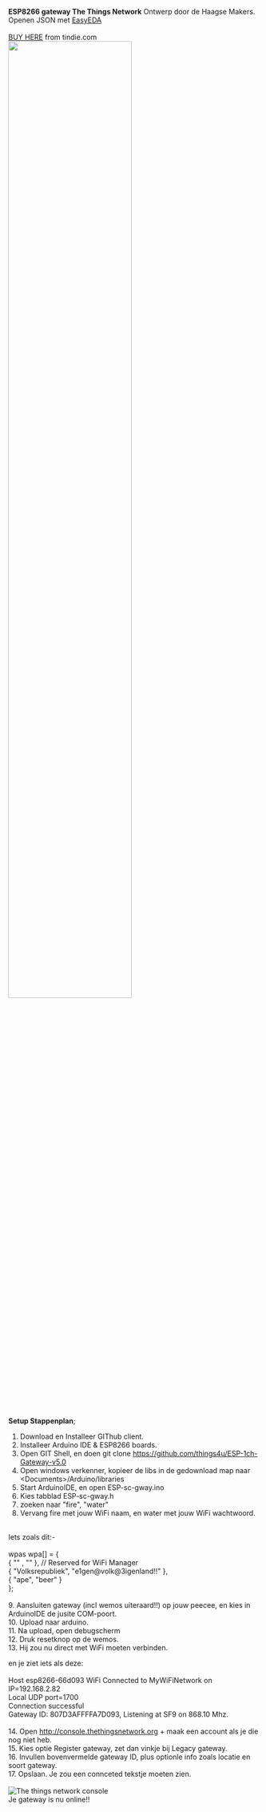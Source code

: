 **ESP8266 gateway The Things Network**
Ontwerp door de Haagse Makers. Openen JSON met <a href="http://easyeda.com" target="_blank">EasyEDA</a><br>
<br>
<a href="https://www.tindie.com/products/VliegendeVogel/lora-gateway-ttn-for-beginners-esp8266/" target="_blank">BUY HERE</a> from tindie.com
<br>
<img src="https://github.com/pappavis/ESP8266-single-channel-lora-gateway/blob/master/plaatjes/IMG_6180%20Haagse%20Makers%20gateway_klein.jpg?raw=true" width="70%" height="70%">
<br><br>
**Setup Stappenplan**;<br>
1. Download en Installeer GIThub client.<br>
2. Installeer Arduino IDE & ESP8266 boards.<br>
3. Open GIT Shell, en doen git clone https://github.com/things4u/ESP-1ch-Gateway-v5.0<br>
4. Open windows verkenner, kopieer de libs in de gedownload map naar &lt;Documents&gt;/Arduino/libraries<br>
5. Start ArduinoIDE, en open ESP-sc-gway.ino<br>
6. Kies tabblad ESP-sc-gway.h<br>
7. zoeken naar "fire", "water"<br>
8. Vervang fire met jouw WiFi naam, en water met jouw WiFi wachtwoord.<br>
<br>
Iets zoals dit:-<br>
<br>
wpas wpa[] = {<br>
	  { "" , "" },							// Reserved for WiFi Manager<br>
	  { "Volksrepubliek", "e1gen@volk@3igenland!!" },<br>
	  { "ape", "beer" }<br>
};<br>
<br>
9. Aansluiten gateway (incl wemos uiteraard!!) op jouw peecee, en kies in ArduinoIDE de jusite COM-poort.<br>
10. Upload naar arduino.<br>
11. Na upload, open debugscherm<br>
12. Druk resetknop op de wemos.<br>
13. Hij zou nu direct met WiFi moeten verbinden.<br>

en je ziet iets als deze:<br>
<br>
Host esp8266-66d093 WiFi Connected to MyWiFiNetwork on IP=192.168.2.82<br>
Local UDP port=1700<br>
Connection successful<br>
Gateway ID: 807D3AFFFFA7D093, Listening at SF9 on 868.10 Mhz.<br>
<br>
14. Open http://console.thethingsnetwork.org + maak een account als je die nog niet heb.<br>
15. Kies optie Register gateway, zet dan vinkje bij Legacy gateway.<br>
16. Invullen bovenvermelde gateway ID, plus optionle info zoals locatie en soort gateway.<br>
17. Opslaan. Je zou een connceted tekstje moeten zien.<br>
<br>
<img src="https://github.com/pappavis/ESP8266-single-channel-lora-gateway/blob/master/plaatjes/The_Things_Network_Console20190217.jpg?raw=true" title="The things network console">
<br>
Je gateway is nu online!!<br>
<br>
